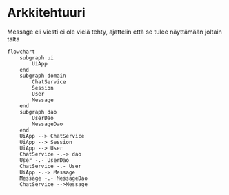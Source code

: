 
# Arkkitehtuuri

Message eli viesti ei ole vielä tehty, ajattelin että se tulee näyttämään joltain tältä
````mermaid
flowchart
    subgraph ui
        UiApp
    end
    subgraph domain
        ChatService
        Session
        User
        Message
    end
    subgraph dao
        UserDao
        MessageDao
    end
    UiApp --> ChatService
    UiApp --> Session
    UiApp --> User
    ChatService -.-> dao
    User -.- UserDao
    ChatService -.- User
    UiApp -.-> Message
    Message -.- MessageDao
    ChatService -->Message
````
